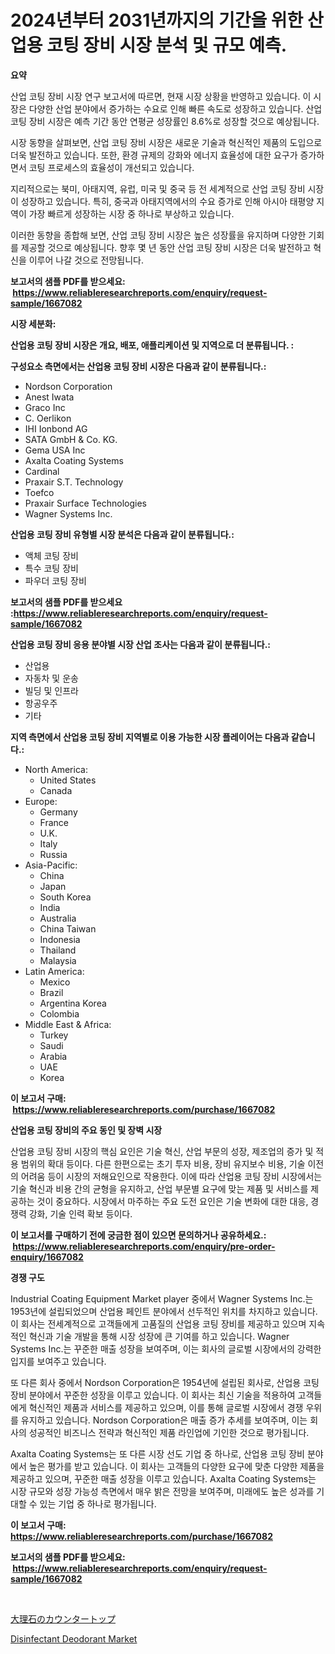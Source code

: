 <p><h1>2024년부터 2031년까지의 기간을 위한 산업용 코팅 장비 시장 분석 및 규모 예측.</h1></p><p><strong>요약</strong></p>
<p><p>산업 코팅 장비 시장 연구 보고서에 따르면, 현재 시장 상황을 반영하고 있습니다. 이 시장은 다양한 산업 분야에서 증가하는 수요로 인해 빠른 속도로 성장하고 있습니다. 산업 코팅 장비 시장은 예측 기간 동안 연평균 성장률인 8.6%로 성장할 것으로 예상됩니다.</p><p>시장 동향을 살펴보면, 산업 코팅 장비 시장은 새로운 기술과 혁신적인 제품의 도입으로 더욱 발전하고 있습니다. 또한, 환경 규제의 강화와 에너지 효율성에 대한 요구가 증가하면서 코팅 프로세스의 효율성이 개선되고 있습니다.</p><p>지리적으로는 북미, 아태지역, 유럽, 미국 및 중국 등 전 세계적으로 산업 코팅 장비 시장이 성장하고 있습니다. 특히, 중국과 아태지역에서의 수요 증가로 인해 아시아 태평양 지역이 가장 빠르게 성장하는 시장 중 하나로 부상하고 있습니다.</p><p>이러한 동향을 종합해 보면, 산업 코팅 장비 시장은 높은 성장률을 유지하며 다양한 기회를 제공할 것으로 예상됩니다. 향후 몇 년 동안 산업 코팅 장비 시장은 더욱 발전하고 혁신을 이루어 나갈 것으로 전망됩니다.</p></p>
<p><strong>보고서의 샘플 PDF를 받으세요: &nbsp;<a href="https://www.reliableresearchreports.com/enquiry/request-sample/1667082">https://www.reliableresearchreports.com/enquiry/request-sample/1667082</a></strong></p>
<p><strong>시장 세분화:</strong></p>
<p><strong> 산업용 코팅 장비 시장은 개요, 배포, 애플리케이션 및 지역으로 더 분류됩니다. :</strong></p>
<p><strong>구성요소 측면에서는 산업용 코팅 장비 시장은 다음과 같이 분류됩니다.:</strong></p>
<p><ul><li>Nordson Corporation</li><li>Anest Iwata</li><li>Graco Inc</li><li>C. Oerlikon</li><li>IHI Ionbond AG</li><li>SATA GmbH & Co. KG.</li><li>Gema USA Inc</li><li>Axalta Coating Systems</li><li>Cardinal</li><li>Praxair S.T. Technology</li><li>Toefco</li><li>Praxair Surface Technologies</li><li>Wagner Systems Inc.</li></ul></p>
<p><strong> 산업용 코팅 장비 유형별 시장 분석은 다음과 같이 분류됩니다.:</strong></p>
<p><ul><li>액체 코팅 장비</li><li>특수 코팅 장비</li><li>파우더 코팅 장비</li></ul></p>
<p><strong>보고서의 샘플 PDF를 받으세요 :<a href="https://www.reliableresearchreports.com/enquiry/request-sample/1667082">https://www.reliableresearchreports.com/enquiry/request-sample/1667082</a></strong></p>
<p><strong> 산업용 코팅 장비 응용 분야별 시장 산업 조사는 다음과 같이 분류됩니다.:</strong></p>
<p><ul><li>산업용</li><li>자동차 및 운송</li><li>빌딩 및 인프라</li><li>항공우주</li><li>기타</li></ul></p>
<p><strong>지역 측면에서 산업용 코팅 장비 지역별로 이용 가능한 시장 플레이어는 다음과 같습니다.:</strong></p>
<p><ul>
    <li>
        North America:
        <ul>
            <li>United States</li>
            <li>Canada</li>
        </ul>
    </li>
    <li>
        Europe:
        <ul>
            <li>Germany</li>
            <li>France</li>
            <li>U.K.</li>
            <li>Italy</li>
            <li>Russia</li>
        </ul>
    </li>
    <li>
        Asia-Pacific:
        <ul>
            <li>China</li>
            <li>Japan</li>
            <li>South Korea</li>
            <li>India</li>
            <li>Australia</li>
            <li>China Taiwan</li>
            <li>Indonesia</li>
            <li>Thailand</li>
            <li>Malaysia</li>
        </ul>
    </li>
    <li>
        Latin America:
        <ul>
            <li>Mexico</li>
            <li>Brazil</li>
            <li>Argentina Korea</li>
            <li>Colombia</li>
        </ul>
    </li>
    <li>
        Middle East & Africa:
        <ul>
            <li>Turkey</li>
            <li>Saudi</li>
            <li>Arabia</li>
            <li>UAE</li>
            <li>Korea</li>
        </ul>
    </li>
    </ul></p>
<p><strong>이 보고서 구매: &nbsp;<a href="https://www.reliableresearchreports.com/purchase/1667082">https://www.reliableresearchreports.com/purchase/1667082</a></strong></p>
<p><strong>산업용 코팅 장비의 주요 동인 및 장벽 시장</strong></p>
<p><p>산업용 코팅 장비 시장의 핵심 요인은 기술 혁신, 산업 부문의 성장, 제조업의 증가 및 적용 범위의 확대 등이다. 다른 한편으로는 초기 투자 비용, 장비 유지보수 비용, 기술 이전의 어려움 등이 시장의 저해요인으로 작용한다. 이에 따라 산업용 코팅 장비 시장에서는 기술 혁신과 비용 간의 균형을 유지하고, 산업 부문별 요구에 맞는 제품 및 서비스를 제공하는 것이 중요하다. 시장에서 마주하는 주요 도전 요인은 기술 변화에 대한 대응, 경쟁력 강화, 기술 인력 확보 등이다.</p></p>
<p><strong>이 보고서를 구매하기 전에 궁금한 점이 있으면 문의하거나 공유하세요.: &nbsp;<a href="https://www.reliableresearchreports.com/enquiry/pre-order-enquiry/1667082">https://www.reliableresearchreports.com/enquiry/pre-order-enquiry/1667082</a></strong></p>
<p><strong>경쟁 구도</strong></p>
<p><p>Industrial Coating Equipment Market player 중에서 Wagner Systems Inc.는 1953년에 설립되었으며 산업용 페인트 분야에서 선두적인 위치를 차지하고 있습니다. 이 회사는 전세계적으로 고객들에게 고품질의 산업용 코팅 장비를 제공하고 있으며 지속적인 혁신과 기술 개발을 통해 시장 성장에 큰 기여를 하고 있습니다. Wagner Systems Inc.는 꾸준한 매출 성장을 보여주며, 이는 회사의 글로벌 시장에서의 강력한 입지를 보여주고 있습니다.</p><p>또 다른 회사 중에서 Nordson Corporation은 1954년에 설립된 회사로, 산업용 코팅 장비 분야에서 꾸준한 성장을 이루고 있습니다. 이 회사는 최신 기술을 적용하여 고객들에게 혁신적인 제품과 서비스를 제공하고 있으며, 이를 통해 글로벌 시장에서 경쟁 우위를 유지하고 있습니다. Nordson Corporation은 매출 증가 추세를 보여주며, 이는 회사의 성공적인 비즈니스 전략과 혁신적인 제품 라인업에 기인한 것으로 평가됩니다.</p><p>Axalta Coating Systems는 또 다른 시장 선도 기업 중 하나로, 산업용 코팅 장비 분야에서 높은 평가를 받고 있습니다. 이 회사는 고객들의 다양한 요구에 맞춘 다양한 제품을 제공하고 있으며, 꾸준한 매출 성장을 이루고 있습니다. Axalta Coating Systems는 시장 규모와 성장 가능성 측면에서 매우 밝은 전망을 보여주며, 미래에도 높은 성과를 기대할 수 있는 기업 중 하나로 평가됩니다.</p></p>
<p><strong>이 보고서 구매: &nbsp; <a href="https://www.reliableresearchreports.com/purchase/1667082">https://www.reliableresearchreports.com/purchase/1667082</a></strong></p>
<p><strong>보고서의 샘플 PDF를 받으세요: &nbsp;<a href="https://www.reliableresearchreports.com/enquiry/request-sample/1667082">https://www.reliableresearchreports.com/enquiry/request-sample/1667082</a></strong><strong></strong></p>
<p>&nbsp;</p>
<p><p><a href="https://medium.com/@josephmiller1959/%E5%A4%A7%E7%90%86%E7%9F%B3%E3%82%AB%E3%82%A6%E3%83%B3%E3%82%BF%E3%83%BC%E3%83%88%E3%83%83%E3%83%97%E5%B8%82%E5%A0%B4-%E5%B8%82%E5%A0%B4cagr-%E5%B8%82%E5%A0%B4%E5%8B%95%E5%90%91-%E3%81%8A%E3%82%88%E3%81%B3%E6%88%90%E9%95%B7%E6%88%A6%E7%95%A5%E3%81%AB%E9%96%A2%E3%81%99%E3%82%8B%E6%B4%9E%E5%AF%9F-e295c998110a">大理石のカウンタートップ</a></p><p><a href="https://cautious-neon-760.notion.site/Disinfectant-Deodorant-Market-Size-Reflecting-a-Forecast-Till-2031-Market-By-Type-By-Application-a-671f6ffef10d4154ada3b79cd3d978db">Disinfectant Deodorant Market</a></p></p>